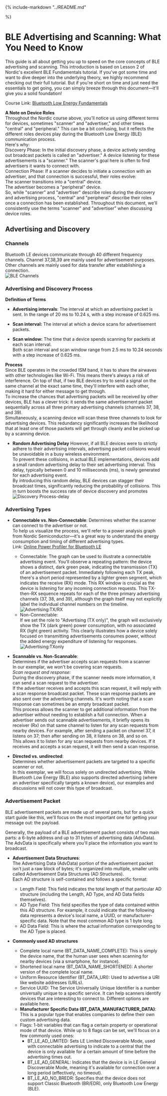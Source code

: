 <!--
This includes your top-level README as you index page i.e. homepage.

This will not be the best approach for all exemplars, so feel free to customise
your index page as you see fit.
-->

{%
include-markdown "../README.md"

%}

<!-- Add more files in the `docs/` directory for them to be automatically
included in the Mkdocs documentation -->
# BLE Advertising and Scanning: What You Need to Know
This guide is all about getting you up to speed on the core concepts of BLE advertising and scanning. This introduction is based on Lesson 2 of Nordic's excellent BLE Fundamentals tutorial. If you've got some time and want to dive deeper into the underlying theory, we highly recommend checking out their full tutorial. But if you're short on time and just need the essentials to get going, you can simply breeze through this document—it'll give you a solid foundation!  

Course Link: [Bluetooth Low Energy Fundamentals](https://academy.nordicsemi.com/courses/bluetooth-low-energy-fundamentals/)

**A Note on Device Roles**  
    Throughout the Nordic course above, you'll notice us using different terms for devices, sometimes "scanner" and "advertiser," and other times "central" and "peripheral." This can be a bit confusing, but it reflects the different roles devices play during the Bluetooth Low Energy (BLE) communication process.   
    Here's why:  
    Discovery Phase: In the initial discovery phase, a device actively sending out broadcast packets is called an "advertiser." A device listening for these advertisements is a "scanner." The scanner's goal here is often to find advertisers it wants to connect with.  
    Connection Phase: If a scanner decides to initiate a connection with an advertiser, and that connection is successful, their roles evolve:  
    The scanner transitions into a "central" device.  
    The advertiser becomes a "peripheral" device.  
    So, while "scanner" and "advertiser" describe roles during the discovery and advertising process, "central" and "peripheral" describe their roles once a connection has been established. Throughout this document, we'll consistently use the terms "scanner" and "advertiser" when discussing device roles.


## Advertising and Discovery
### Channels
Bluetooth LE devices communicate through 40 different frequency channels. Channel 37,38,39 are mainly used for advertisement purposes. Other channels are mainly used for data transfer after establishing a connection.  
![BLE Channels](assets/BLE_background_1/channel.png)

### Advertising and Discovery Process
**Definition of Terms**
* **Advertising intervals**: The interval at which an advertising packet is sent. In the range of 20 ms to 10.24 s, with a step increase of 0.625 ms.

* **Scan interval:** The interval at which a device scans for advertisement packets.
* **Scan window:** The time that a device spends scanning for packets at each scan interval.  
Both scan interval and scan window range from 2.5 ms to 10.24 seconds with a step increase of 0.625 ms.  

**Process**  
Since BLE operates in the crowded ISM band, it has to share the airwaves with other technologies like Wi-Fi. This means there's always a risk of interference. On top of that, if two BLE devices try to send a signal on the same channel at the exact same time, they'll interfere with each other, making it hard for either message to get through.  
To increase the chances that advertising packets will be received by other devices, BLE has a clever trick: it sends the same advertisement packet sequentially across all three primary advertising channels (channels 37, 38, and 39).   
Simultaneously, a scanning device will scan these three channels to look for advertising devices. This redundancy significantly increases the likelihood that at least one of those packets will get through cleanly and be picked up by a scanning device.
- **Random Advertising Delay**
    However, if all BLE devices were to strictly adhere to their advertising intervals, advertising packet collisions would be unavoidable in a busy wireless environment.  
    To prevent these collisions, in actual BLE implementations, devices add a small random advertising delay to their set advertising interval. This delay, typically between 0 and 10 milliseconds (ms), is newly generated for each advertising event.  
    By introducing this random delay, BLE devices can stagger their broadcast times, significantly reducing the probability of collisions. This in turn boosts the success rate of device discovery and promotes  
![Discovery Process-delay](assets/BLE_background_1/adv_delay.png)
### Advertising Types
* **Connectable vs. Non-Connectable**: 
Determines whether the scanner can connect to the advertiser or not.  
To help us visualize the process, we'll refer to a power analysis graph from Nordic Semiconductor—it's a great way to understand the energy consumption and timing of different advertising types.  
Link: [Online Power Profiler for Bluetooth LE](https://devzone.nordicsemi.com/power/w/opp/2/online-power-profiler-for-bluetooth-le)  
    * Connectable:
    The graph can be used to illustrate a connectable advertising event. You'll observe a repeating pattern: the device shows a distinct, dark green peak, indicating the transmission (TX) of an advertisement packet. Immediately following each TX peak, there's a short period represented by a lighter green segment, which indicates the receive (RX) mode. This RX window is crucial as the device is listening for any incoming connection requests. This TX-then-RX sequence repeats for each of the three primary advertising channels (37, 38, and 39), although the graph itself may not explicitly label the individual channel numbers on the timeline. 
    ![Advertising:TX/RX](assets/BLE_background_1/advTXRX.png)
    * Non-Connectable:  
    If we set the role to "Advertising (TX only)", the graph will exclusively show the TX (dark green) power consumption, with no associated RX (light green) activity. This clearly illustrates how a device solely focused on transmitting advertisements consumes power, without the added energy expenditure of listening for responses.
    ![Advertising:TXonly](assets/BLE_background_1/advTXonly.png)

* **Scannable vs. Non-Scannable**:   
 Determines if the advertiser accepts scan requests from a scanner  
 In our exemplar, we won't be covering scan requests.  
    *Scan request and response:*  
        During the discovery phase, if the scanner needs more information, it can send a scan request to the advertiser.  
        If the advertiser receives and accepts this scan request, it will reply with a scan response broadcast packet. These scan response packets are also sent over the advertising channels. It's worth noting that a scan response can sometimes be an empty broadcast packet.  
        This process allows the scanner to get additional information from the advertiser without needing to establish a full connection. 
        When a advertiser sends out scannable advertisements, it briefly opens its receiver (Rx) on that same channel to listen for any scan requests from nearby devices. For example, after sending a packet on channel 37, it listens on 37; then after sending on 38, it listens on 38, and so on.  
        This allows it to listen for any scan requests from nearby devices. If it receives and accepts a scan request, it will then send a scan response.  

* **Directed vs. undirected**:  
 Determines whether advertisement packets are targeted to a specific scanner or not.  
 In this exemplar, we will focus solely on undirected advertising. While Bluetooth Low Energy (BLE) also supports directed advertising (where an advertiser specifically targets a known device), our examples and discussions will not cover this type of broadcast.
### Advertisement Packet
BLE advertisement packets are made up of several parts, but for a quick start guide like this, we'll focus on the most important one for getting your message out: the payload.  

Generally, the payload of a BLE advertisement packet consists of two main parts: a 6-byte address and up to 31 bytes of advertising data (AdvData). The AdvData is specifically where you'll place the information you want to broadcast.  
* **Advertisement Data Structures**:  
The Advertising Data (AdvData) portion of the advertisement packet isn't just a raw block of bytes; it's organized into multiple, smaller units called Advertisement Data Structures (AD Structures).  
Each AD structure is self-contained and follows a specific format:  
    * Length Field: This field indicates the total length of that particular AD structure (including the Length, AD Type, and AD Data fields themselves).  
    * AD Type Field: This field specifies the type of data contained within this AD structure. For example, it could indicate that the following data represents a device's local name, a UUID, or manufacturer-specific data. Note that the most common AD type is 1 byte long.  
    * AD Data Field: This is where the actual information corresponding to the AD Type is placed.

* **Commonly used AD structures**
    * Complete local name (BT_DATA_NAME_COMPLETE): This is simply the device name, that the human user sees when scanning for nearby devices (via a smartphone, for instance).  
    * Shortened local name (BT_DATA_NAME_SHORTENED): A shorter version of the complete local name.  
    * Uniform Resource Identifier (BT_DATA_URI): Used to advertise a URI like website addresses (URLs).
    * Service UUID: The Service Universally Unique Identifier is a number universally unique to a specific service. It can help scanners identify devices that are interesting to connect to. Different options are available here.
    * **Manufacturer Specific Data (BT_DATA_MANUFACTURER_DATA)**: This is a popular type that enables companies to define their own custom advertising data.
    * Flags: 1-bit variables that can flag a certain property or operational mode of that device. While up to 8 flags can be set, we'll focus on a few commonly used ones:
        * BT_LE_AD_LIMITED: Sets LE Limited Discoverable Mode, used with connectable advertising to indicate to a central that the device is only available for a certain amount of time before the advertising times out.  
        * BT_LE_AD_GENERAL: Indicates that the device is in LE General Discoverable Mode, meaning it's available for connection over a long period (effectively, no timeout).       
        * BT_LE_AD_NO_BREDR: Specifies that the device does not support Classic Bluetooth (BR/EDR), only Bluetooth Low Energy (BLE).  